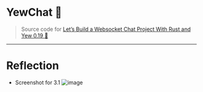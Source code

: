 # YewChat 💬

> Source code for [Let’s Build a Websocket Chat Project With Rust and Yew 0.19 🦀](https://fsjohnny.medium.com/lets-build-a-websockets-project-with-rust-and-yew-0-19-60720367399f)

<hr>

# Reflection

- Screenshot for 3.1
![image](https://github.com/brofathan/grpc-tutorial/assets/45114836/a1ac3f07-9838-4dfb-8b34-cb01ec614477)

